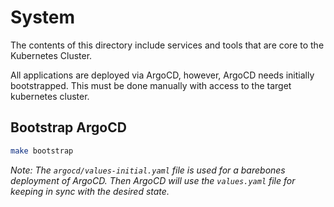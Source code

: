 # System

The contents of this directory include services and tools that are core to the Kubernetes Cluster.

All applications are deployed via ArgoCD, however, ArgoCD needs initially bootstrapped. This must be done manually with access to the target kubernetes cluster.

## Bootstrap ArgoCD
```bash
make bootstrap
```

*Note: The `argocd/values-initial.yaml` file is used for a barebones deployment of ArgoCD.  Then ArgoCD will use the `values.yaml` file for keeping in sync with the desired state.*
